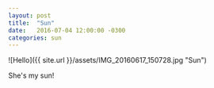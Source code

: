 ```yaml
---
layout: post
title:  "Sun"
date:   2016-07-04 12:00:00 -0300
categories: sun
---
```

![Hello]({{ site.url }}/assets/IMG_20160617_150728.jpg "Sun")

She's my sun!